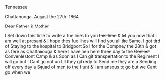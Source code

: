 Tennessee

Chattanooga. Augast the 27th. 1864

Dear Father & Mother

I Set down this time to write a fue lines to you ~~this time~~ & let you now that I am well at presant & I hope thes fue lines will find you all the Same. I got tird of Staying to the hospital to Bridgport So I for the Compney the 28th & got as fere as Chattanooga & here I have ben here three day to the ~~Conlest~~ Convenlestont Camp & as Soon as I Can git transpertation to the Regiment I will go but I Cant go not un till they git redy to Send me  they are a Sending off every day a Squad of men to the frunt & I am ansous to go but we Cant go when we